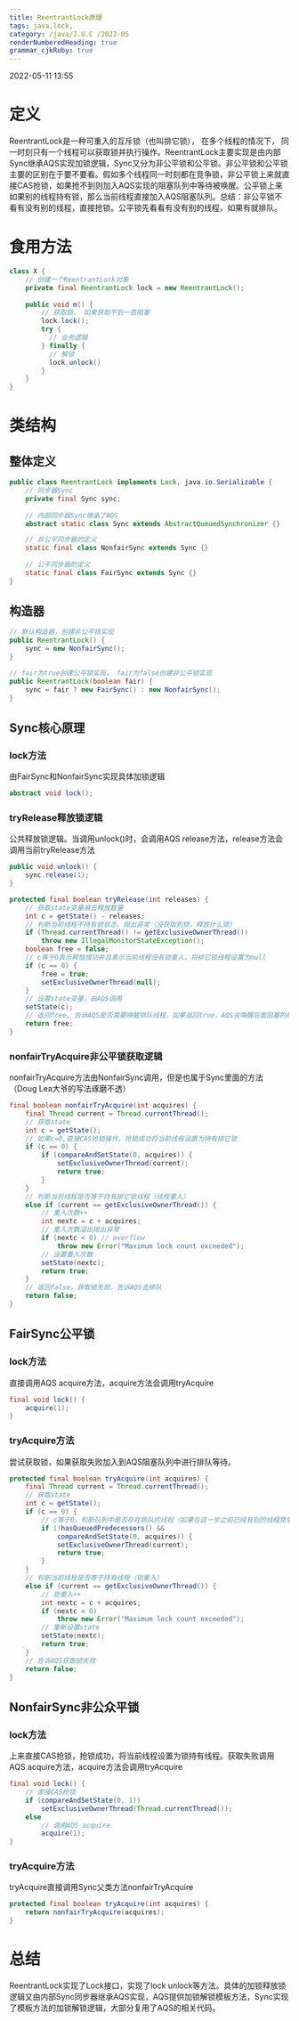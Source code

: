 ```yaml
---
title: ReentrantLock原理
tags: java,lock,
category: /java/J.U.C /2022-05
renderNumberedHeading: true
grammar_cjkRuby: true
---
```

2022-05-11 13:55

# 定义
ReentrantLock是一种可重入的互斥锁（也叫排它锁）， 在多个线程的情况下， 同一时刻只有一个线程可以获取锁并执行操作。ReentrantLock主要实现是由内部Sync继承AQS实现加锁逻辑，Sync又分为非公平锁和公平锁。非公平锁和公平锁主要的区别在于要不要看。假如多个线程同一时刻都在竞争锁，非公平锁上来就直接CAS抢锁，如果抢不到则加入AQS实现的阻塞队列中等待被唤醒。公平锁上来如果别的线程持有锁，那么当前线程直接加入AQS阻塞队列。总结：非公平锁不看有没有别的线程，直接抢锁。公平锁先看看有没有别的线程，如果有就排队。

# 食用方法

```java
class X {
    // 创建一个ReentrantLock对象
    private final ReentrantLock lock = new ReentrantLock();
    
    public void m() {
        // 获取锁， 如果获取不到一直阻塞
        lock.lock();
        try {
          // 业务逻辑
        } finally {
          // 解锁
          lock.unlock()
        }
    }
}
```

# 类结构
## 整体定义
```java
public class ReentrantLock implements Lock, java.io.Serializable {
    // 同步器Sync
    private final Sync sync;
    
    // 内部同步器Sync继承了AQS
    abstract static class Sync extends AbstractQueuedSynchronizer {}

    // 非公平同步器的定义
    static final class NonfairSync extends Sync {}
    
    // 公平同步器的定义
    static final class FairSync extends Sync {}
}
```

## 构造器
```java
// 默认构造器，创建非公平锁实现
public ReentrantLock() {
    sync = new NonfairSync();
}

// fair为true创建公平锁实现， fair为false创建非公平锁实现
public ReentrantLock(boolean fair) {
    sync = fair ? new FairSync() : new NonfairSync();
}
```

## Sync核心原理
### lock方法
由FairSync和NonfairSync实现具体加锁逻辑
```java
abstract void lock();
```
### tryRelease释放锁逻辑
公共释放锁逻辑。当调用unlock()时，会调用AQS release方法，release方法会调用当前tryRelease方法
```java
public void unlock() {
    sync.release(1);
}

protected final boolean tryRelease(int releases) {
    // 获取state变量减去释放数量
    int c = getState() - releases;
    // 判断当前线程不持有锁状态，抛出异常（没获取到锁，释放什么锁）
    if (Thread.currentThread() != getExclusiveOwnerThread())
        throw new IllegalMonitorStateException();
    boolean free = false;
    // c等于0表示释放成功并且表示当前线程没有锁重入，将排它锁线程设置为null
    if (c == 0) {
        free = true;
        setExclusiveOwnerThread(null);
    }
    // 设置state变量，由AQS调用
    setState(c);
    // 返回free, 告诉AQS是否需要唤醒排队线程。如果返回true，AQS会唤醒后面阻塞的线程
    return free;
}
```
### nonfairTryAcquire非公平锁获取逻辑
nonfairTryAcquire方法由NonfairSync调用，但是也属于Sync里面的方法（Doug Lea大爷的写法琢磨不透）
```java
final boolean nonfairTryAcquire(int acquires) {
    final Thread current = Thread.currentThread();
    // 获取state
    int c = getState();
    // 如果c=0,直接CAS抢锁操作，抢锁成功将当前线程设置为持有排它锁
    if (c == 0) {
        if (compareAndSetState(0, acquires)) {
            setExclusiveOwnerThread(current);
            return true;
        }
    }
    // 判断当前线程是否等于持有排它锁线程（线程重入）
    else if (current == getExclusiveOwnerThread()) {
        // 重入次数++
        int nextc = c + acquires;
        // 重入次数溢出抛出异常
        if (nextc < 0) // overflow
            throw new Error("Maximum lock count exceeded");
        // 设置重入次数
        setState(nextc);
        return true;
    }
    // 返回false，获取锁失败。告诉AQS去排队
    return false;
}
```

## FairSync公平锁
### lock方法
直接调用AQS acquire方法，acquire方法会调用tryAcquire
```java
final void lock() {
    acquire(1);
}
```
### tryAcquire方法
尝试获取锁，如果获取失败加入到AQS阻塞队列中进行排队等待。
```java
protected final boolean tryAcquire(int acquires) {
    final Thread current = Thread.currentThread();
    // 获取state
    int c = getState();
    if (c == 0) {
        // c等于0。判断队列中是否存在排队的线程（如果在这一步之前已经有别的线程竞争锁成功了，并且队列中存在等待线程），如果没有排队的线程，直接CAS state，如果设置成功将当前线程设置为持有锁线程
        if (!hasQueuedPredecessors() &&
            compareAndSetState(0, acquires)) {
            setExclusiveOwnerThread(current);
            return true;
        }
    }
    // 判断当前线程是否等于持有线程（锁重入）
    else if (current == getExclusiveOwnerThread()) {
        // 锁重入++
        int nextc = c + acquires;
        if (nextc < 0)
            throw new Error("Maximum lock count exceeded");
        // 重新设置state
        setState(nextc);
        return true;
    }
    // 告诉AQS获取锁失败
    return false;
}
```

## NonfairSync非公众平锁
### lock方法
上来直接CAS抢锁，抢锁成功，将当前线程设置为锁持有线程。获取失败调用AQS acquire方法，acquire方法会调用tryAcquire
```java
final void lock() {
    // 直接CAS抢锁
    if (compareAndSetState(0, 1))
        setExclusiveOwnerThread(Thread.currentThread());
    else
        // 调用AQS acquire
        acquire(1);
}
```
### tryAcquire方法
tryAcquire直接调用Sync父类方法nonfairTryAcquire
```java
protected final boolean tryAcquire(int acquires) {
    return nonfairTryAcquire(acquires);
}
```

# 总结
ReentrantLock实现了Lock接口，实现了lock unlock等方法。具体的加锁释放锁逻辑又由内部Sync同步器继承AQS实现，AQS提供加锁解锁模板方法，Sync实现了模板方法的加锁解锁逻辑，大部分复用了AQS的相关代码。